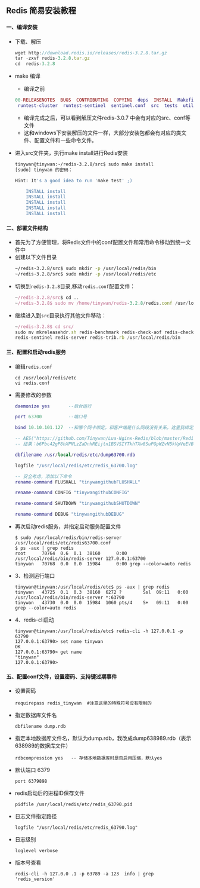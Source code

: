 ## Redis 简易安装教程
#### 一、编译安装
+ 下载、解压   		
    ```javascript
    wget http://download.redis.io/releases/redis-3.2.8.tar.gz
    tar -zxvf redis-3.2.8.tar.gz
    cd  redis-3.2.8
    ```
+ make 编译
    + 编译之前  
    ```lua
    00-RELEASENOTES  BUGS  CONTRIBUTING  COPYING  deps  INSTALL  Makefile  MANIFESTO  README.md  redis.conf  runtest 
     runtest-cluster  runtest-sentinel  sentinel.conf  src  tests  utils
    ```  
    + 编译完成之后，可以看到解压文件redis-3.0.7 中会有对应的src、conf等文件             
    + 这和windows下安装解压的文件一样，大部分安装包都会有对应的类文件、配置文件和一些命令文件。
+ 进入src文件夹，执行make install进行Redis安装

    ```bash
    tinywan@tinywan:~/redis-3.2.8/src$ sudo make install 
    [sudo] tinywan 的密码： 
    
    Hint: It's a good idea to run 'make test' ;)
    
        INSTALL install
        INSTALL install
        INSTALL install
        INSTALL install
        INSTALL install
    ```		
#### 二、部署文件结构
+ 首先为了方便管理，将Redis文件中的conf配置文件和常用命令移动到统一文件中			
+ 创建以下文件目录
    ```bash
    ~/redis-3.2.8/src$ sudo mkdir -p /usr/local/redis/bin
    ~/redis-3.2.8/src$ sudo mkdir -p /usr/local/redis/etc
    ```
+ 切换到`redis-3.2.8`目录,移动`redis.conf`配置文件：
   ```javascript
   ~/redis-3.2.8/src$ cd ..
   ~/redis-3.2.8$ sudo mv /home/tinywan/redis-3.2.8/redis.conf /usr/local/redis/etc
   ```
+ 继续进入到`src`目录执行其他文件移动：
   ```javascript
   ~/redis-3.2.8$ cd src/
   sudo mv mkreleasehdr.sh redis-benchmark redis-check-aof redis-check-rdb redis-cli  
   redis-sentinel redis-server redis-trib.rb /usr/local/redis/bin
   ```
#### 三、配置和启动redis服务
+   编辑`redis.conf`
    ```
    cd /usr/local/redis/etc
    vi redis.conf
    ```
+   需要修改的参数  
    ```lua
    daemonize yes       --后台运行
    
    port 63700          --端口号
    
    bind 10.10.101.127  --和哪个网卡绑定，和客户端是什么网段没有关系，这里我绑定的是内网网卡, 
    
    -- AES("https://github.com/Tinywan/Lua-Nginx-Redis/blob/master/Redis/redis-install.md") 加密
    -- 结果：b6Pbc42gP8hXPNLzZaDnhREijtn1BSVSIYTkhTXw8SuPGpWZvN5kVpVeEVBdEQDw7M/+EZuDS6FxTOtgD2QrPe6014LPEdv2DY+YSUQZ4cE=
    
    dbfilename /usr/local/redis/etc/dump63700.rdb
    
    logfile "/usr/local/redis/etc/redis_63700.log"
    
    -- 安全考虑，添加以下命令
    rename-command FLUSHALL "tinywangithubFLUSHALL"
    
    rename-command CONFIG "tinywangithubCONFIG"
    
    rename-command SHUTDOWN "tinywangithubSHUTDOWN"
    
    rename-command DEBUG "tinywangithubDEBUG"
    ```
+ 再次启动redis服务，并指定启动服务配置文件	

    ```
    $ sudo /usr/local/redis/bin/redis-server /usr/local/redis/etc/redis63700.conf
    $ ps -aux | grep redis
    root      70764  0.6  0.1  38160      0:00 /usr/local/redis/bin/redis-server 127.0.0.1:63700
    tinywan   70768  0.0  0.0  15984      0:00 grep --color=auto redis
    ```
+ 3、检测运行端口	
    ```
    tinywan@tinywan:/usr/local/redis/etc$ ps -aux | grep redis
    tinywan   43725  0.1  0.3  38160  6272 ?        Ssl  09:11   0:00 /usr/local/redis/bin/redis-server *:63790
    tinywan   43730  0.0  0.0  15984  1060 pts/4    S+   09:11   0:00 grep --color=auto redis
    ```
+ 4、redis-cli启动
    ```
    tinywan@tinywan:/usr/local/redis/etc$ redis-cli -h 127.0.0.1 -p 63790
    127.0.0.1:63790> set name tinywan
    OK
    127.0.0.1:63790> get name
    "tinywan"
    127.0.0.1:63790> 
    ```

#### 五、配置conf文件，设置密码、支持键过期事件

+ 设置密码
    ```
    requirepass redis_tinywan  #注意这里的特殊符号没有限制的
    ```
+ 指定数据库文件名

    ```
    dbfilename dump.rdb
    ```
+ 指定本地数据库文件名，默认为dump.rdb，我改成dump638989.rdb（表示638989的数据库文件）
    ```
    rdbcompression yes   -- 存储本地数据库时是否启用压缩，默认yes
    ```

+  默认端口 6379 

    ```
    port 6379898
    ```

+ redis启动后的进程ID保存文件 
    ```
    pidfile /usr/local/redis/etc/redis_63790.pid
    ```

+ 日志文件指定路径

    ```
    logfile "/usr/local/redis/etc/redis_63790.log"
    ```

+ 日志级别
    ```
    loglevel verbose
    ```

+ 版本号查看
    ```
    redis-cli -h 127.0.0 .1 -p 63789 -a 123  info | grep 'redis_version'
    ```











